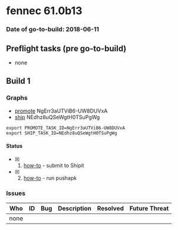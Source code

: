 # fennec 61.0b13

### Date of go-to-build: 2018-06-11

## Preflight tasks (pre go-to-build)
- none

## Build 1  

### Graphs
* [promote](https://tools.taskcluster.net/push-inspector/#/NgErr3aUTViB6-UW8DUVxA) NgErr3aUTViB6-UW8DUVxA
* [ship](https://tools.taskcluster.net/push-inspector/#/NEdhz8uQSeWgtH0TSuPgWg) NEdhz8uQSeWgtH0TSuPgWg
```
export PROMOTE_TASK_ID=NgErr3aUTViB6-UW8DUVxA
export SHIP_TASK_ID=NEdhz8uQSeWgtH0TSuPgWg
```


#### Status
- [x] 1.  [how-to](https://wiki.mozilla.org/Release:Release_Automation_on_Mercurial:Starting_a_Release#Submit_to_Ship_It)  - submit to Shipit
- [x] 2.  [how-to](https://github.com/mozilla-releng/releasewarrior-2.0/blob/master/docs/release-promotion/mobile/howto.md)  - run pushapk

### Issues
| Who                 | ID               | Bug                                                                 | Description                | Resolved                | Future Threat                |
| ------------------- | ---------------- | ------------------------------------------------------------------- | -------------------------- | ----------------------- | ---------------------------- |
| none | | | | | |

